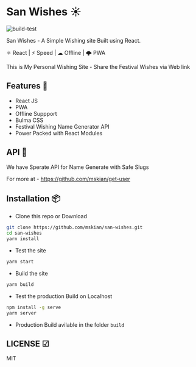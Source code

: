 # San Wishes ☀

![build-test](https://github.com/mskian/san-wishes/workflows/build-test/badge.svg)

San Wishes - A Simple Wishing site Built using React.

⚛ React | ⚡ Speed | ☁ Offline | 🌩 PWA

This is My Personal Wishing Site - Share the Festival Wishes via Web link

## Features 🍔

- React JS
- PWA
- Offline Suppport
- Bulma CSS
- Festival Wishing Name Generator API
- Power Packed with React Modules

## API 🍪

We have Sperate API for Name Generate with Safe Slugs

For more at - <https://github.com/mskian/get-user>

## Installation 📦

- Clone this repo or Download

```sh
git clone https://github.com/mskian/san-wishes.git
cd san-wishes
yarn install
```

- Test the site

```sh
yarn start
```

- Build the site

```sh
yarn build
```

- Test the production Build on Localhost

```sh
npm install -g serve
yarn server
```

- Production Build avilable in the folder `build`

## LICENSE ☑

MIT
